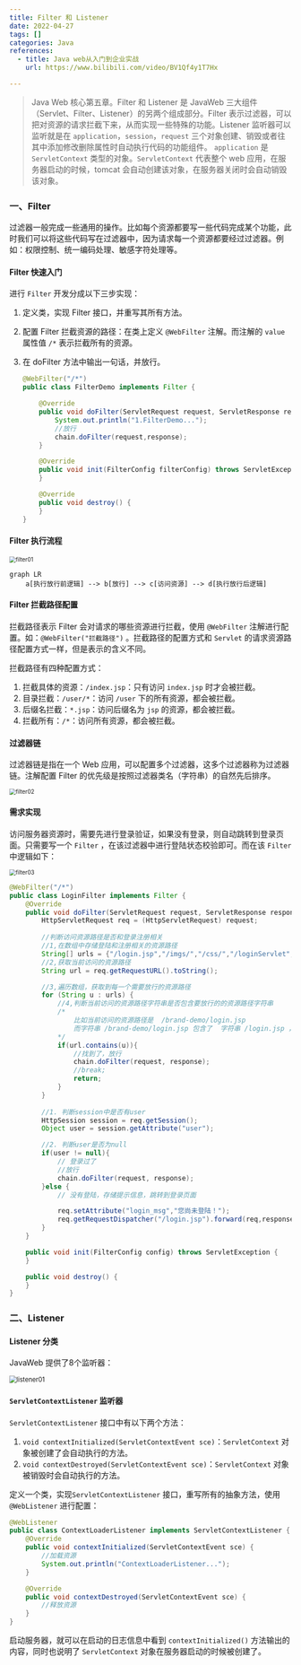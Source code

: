 ```yaml
---
title: Filter 和 Listener
date: 2022-04-27
tags: []
categories: Java
references: 
  - title: Java web从入门到企业实战
    url: https://www.bilibili.com/video/BV1Qf4y1T7Hx

---
```


> Java Web 核心第五章。Filter 和 Listener 是 JavaWeb 三大组件（Servlet、Filter、Listener）的另两个组成部分。Filter 表示过滤器，可以把对资源的请求拦截下来，从而实现一些特殊的功能。Listener 监听器可以监听就是在 `application`，`session`，`request` 三个对象创建、销毁或者往其中添加修改删除属性时自动执行代码的功能组件。 `application` 是 `ServletContext` 类型的对象。`ServletContext` 代表整个 web 应用，在服务器启动的时候，tomcat 会自动创建该对象，在服务器关闭时会自动销毁该对象。

<!--more-->

### 一、Filter

过滤器一般完成一些通用的操作。比如每个资源都要写一些代码完成某个功能，此时我们可以将这些代码写在过滤器中，因为请求每一个资源都要经过过滤器。例如：权限控制、统一编码处理、敏感字符处理等。

#### Filter 快速入门

进行 `Filter` 开发分成以下三步实现：

1.   定义类，实现 Filter 接口，并重写其所有方法。

2.   配置 Filter 拦截资源的路径：在类上定义 `@WebFilter` 注解。而注解的 `value` 属性值 `/*` 表示拦截所有的资源。

3.   在 doFilter 方法中输出一句话，并放行。

     ```java
     @WebFilter("/*")
     public class FilterDemo implements Filter {
     
         @Override
         public void doFilter(ServletRequest request, ServletResponse response, FilterChain chain) throws IOException, ServletException {
             System.out.println("1.FilterDemo...");
             //放行
             chain.doFilter(request,response);
         }
     
         @Override
         public void init(FilterConfig filterConfig) throws ServletException {
         }
     
         @Override
         public void destroy() {
         }
     }
     
     
     ```

#### Filter 执行流程

<img src="https://blog.zhuangzhihao.top/img/filter01.png" alt="filter01" style="zoom:70%;" />

```mermaid
graph LR
	a[执行放行前逻辑] --> b[放行] --> c[访问资源] --> d[执行放行后逻辑]
```

#### Filter 拦截路径配置

拦截路径表示 Filter 会对请求的哪些资源进行拦截，使用 `@WebFilter` 注解进行配置。如：`@WebFilter("拦截路径")` 。拦截路径的配置方式和 `Servlet` 的请求资源路径配置方式一样，但是表示的含义不同。

拦截路径有四种配置方式：

1.  拦截具体的资源：`/index.jsp`：只有访问 `index.jsp` 时才会被拦截。
2.  目录拦截：`/user/*`：访问 `/user` 下的所有资源，都会被拦截。
3.  后缀名拦截：`*.jsp`：访问后缀名为 `jsp` 的资源，都会被拦截。
4.  拦截所有：`/*`：访问所有资源，都会被拦截。

#### 过滤器链

过滤器链是指在一个 Web 应用，可以配置多个过滤器，这多个过滤器称为过滤器链。注解配置 Filter 的优先级是按照过滤器类名（字符串）的自然先后排序。

<img src="https://blog.zhuangzhihao.top/img/filter02.png" alt="filter02" style="zoom:70%;" />

#### 需求实现

访问服务器资源时，需要先进行登录验证，如果没有登录，则自动跳转到登录页面。只需要写一个 `Filter` ，在该过滤器中进行登陆状态校验即可。而在该 `Filter` 中逻辑如下：

<img src="https://blog.zhuangzhihao.top/img/filter03.png" alt="filter03" style="zoom:70%;" />

```java
@WebFilter("/*")
public class LoginFilter implements Filter {
    @Override
    public void doFilter(ServletRequest request, ServletResponse response, FilterChain chain) throws ServletException, IOException {
        HttpServletRequest req = (HttpServletRequest) request;
        
        //判断访问资源路径是否和登录注册相关
        //1,在数组中存储登陆和注册相关的资源路径
        String[] urls = {"/login.jsp","/imgs/","/css/","/loginServlet","/register.jsp","/registerServlet","/checkCodeServlet"};
        //2,获取当前访问的资源路径
        String url = req.getRequestURL().toString(); 

        //3,遍历数组，获取到每一个需要放行的资源路径
        for (String u : urls) {
            //4,判断当前访问的资源路径字符串是否包含要放行的的资源路径字符串
            /*
                比如当前访问的资源路径是  /brand-demo/login.jsp
                而字符串 /brand-demo/login.jsp 包含了  字符串 /login.jsp ，所以这个字符串就需要放行
            */
            if(url.contains(u)){
                //找到了，放行
                chain.doFilter(request, response);
                //break;
                return;
            }
        }
   
        //1. 判断session中是否有user
        HttpSession session = req.getSession();
        Object user = session.getAttribute("user");

        //2. 判断user是否为null
        if(user != null){
            // 登录过了
            //放行
            chain.doFilter(request, response);
        }else {
            // 没有登陆，存储提示信息，跳转到登录页面

            req.setAttribute("login_msg","您尚未登陆！");
            req.getRequestDispatcher("/login.jsp").forward(req,response);
        }
    }

    public void init(FilterConfig config) throws ServletException {
    }

    public void destroy() {
    }
}
```

### 二、Listener

#### Listener 分类

JavaWeb 提供了8个监听器：

<img src="https://blog.zhuangzhihao.top/img/listener01.png" alt="listener01" style="zoom:80%;" />

#### `ServletContextListener` 监听器

`ServletContextListener` 接口中有以下两个方法：

1.  `void contextInitialized(ServletContextEvent sce)`：`ServletContext` 对象被创建了会自动执行的方法。
2.  `void contextDestroyed(ServletContextEvent sce)`：`ServletContext` 对象被销毁时会自动执行的方法。

定义一个类，实现`ServletContextListener` 接口，重写所有的抽象方法，使用 `@WebListener` 进行配置：

```java
@WebListener
public class ContextLoaderListener implements ServletContextListener {
    @Override
    public void contextInitialized(ServletContextEvent sce) {
        //加载资源
        System.out.println("ContextLoaderListener...");
    }

    @Override
    public void contextDestroyed(ServletContextEvent sce) {
        //释放资源
    }
}
```

启动服务器，就可以在启动的日志信息中看到 `contextInitialized()` 方法输出的内容，同时也说明了 `ServletContext` 对象在服务器启动的时候被创建了。